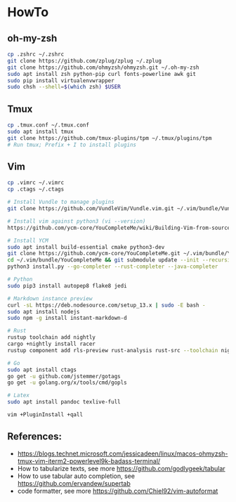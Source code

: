 # HowTo

## oh-my-zsh
```bash
cp .zshrc ~/.zshrc
git clone https://github.com/zplug/zplug ~/.zplug
git clone https://github.com/ohmyzsh/ohmyzsh.git ~/.oh-my-zsh
sudo apt install zsh python-pip curl fonts-powerline awk git
sudo pip install virtualenvwrapper
sudo chsh --shell=$(which zsh) $USER
```

## Tmux
```bash
cp .tmux.conf ~/.tmux.conf
sudo apt install tmux
git clone https://github.com/tmux-plugins/tpm ~/.tmux/plugins/tpm
# Run tmux; Prefix + I to install plugins
```

## Vim
```bash
cp .vimrc ~/.vimrc
cp .ctags ~/.ctags

# Install Vundle to manage plugins
git clone https://github.com/VundleVim/Vundle.vim.git ~/.vim/bundle/Vundle.vim

# Install vim against python3 (vi --version)
https://github.com/ycm-core/YouCompleteMe/wiki/Building-Vim-from-source#3-once-everything-is-installed-getting-the-source-is-easy

# Install YCM
sudo apt install build-essential cmake python3-dev
git clone https://github.com/ycm-core/YouCompleteMe.git ~/.vim/bundle/YouCompleteMe
cd ~/.vim/bundle/YouCompleteMe && git submodule update --init --recursive
python3 install.py --go-completer --rust-completer --java-completer

# Python
sudo pip3 install autopep8 flake8 jedi

# Markdown instance preview
curl -sL https://deb.nodesource.com/setup_13.x | sudo -E bash -
sudo apt install nodejs
sudo npm -g install instant-markdown-d

# Rust
rustup toolchain add nightly
cargo +nightly install racer
rustup component add rls-preview rust-analysis rust-src --toolchain nightly

# Go
sudo apt install ctags
go get -u github.com/jstemmer/gotags
go get -u golang.org/x/tools/cmd/gopls

# Latex
sudo apt install pandoc texlive-full

vim +PluginInstall +qall
```

## References:
* https://blogs.technet.microsoft.com/jessicadeen/linux/macos-ohmyzsh-tmux-vim-iterm2-powerlevel9k-badass-terminal/
* How to tabularize texts, see more https://github.com/godlygeek/tabular
* How to use tabular auto completion, see https://github.com/ervandew/supertab
* code formatter, see more https://github.com/Chiel92/vim-autoformat
